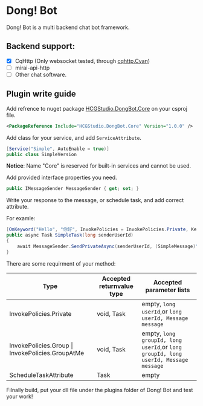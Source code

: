 # Dong! Bot

Dong! Bot is a multi backend chat bot framework.

## Backend support:

- [x] CqHttp (Only websocket tested, through [cqhttp.Cyan](https://github.com/frank-bots/cqhttp.Cyan))
- [ ] mirai-api-http
- [ ] Other chat software.

## Plugin write guide

Add refrence to nuget package [HCGStudio.DongBot.Core](https://www.nuget.org/packages/HCGStudio.DongBot.Core/) on your csproj file.
``` XML
<PackageReference Include="HCGStudio.DongBot.Core" Version="1.0.0" />
```

Add class for your service, and add `ServiceAttribute`.

``` C#
[Service("Simple", AutoEnable = true)]
public class SimpleVersion
```

**Notice**: Name "Core" is reserved for built-in services and cannot be used.

Add provided interface properties you need.

``` C#
public IMessageSender MessageSender { get; set; }
```

Write your response to the message, or schedule task, and add correct attribute.

For examle:

``` C#
[OnKeyword("Hello", "你好", InvokePolicies = InvokePolicies.Private, KeywordPolicy = KeywordPolicy.Trim)]
public async Task SimpleTask(long senderUserId)
{
    await MessageSender.SendPrivateAsync(senderUserId, (SimpleMessage)"Hello!");
}
```

There are some requirment of your method:

| Type                                             | Accepted returnvalue type | Accepted parameter lists                                     |
| ------------------------------------------------ | ------------------------- | ------------------------------------------------------------ |
| InvokePolicies.Private                           | void, Task                | empty,  `long userId`,or `long userId, Message message`      |
| InvokePolicies.Group \| InvokePolicies.GroupAtMe | void, Task                | empty, `long groupId, long userId`,or `long groupId, long userId, Message message` |
| ScheduleTaskAttribute                            | Task                      | empty                                                        |

Filnally build, put your dll file under the plugins folder of Dong! Bot and test your work!
